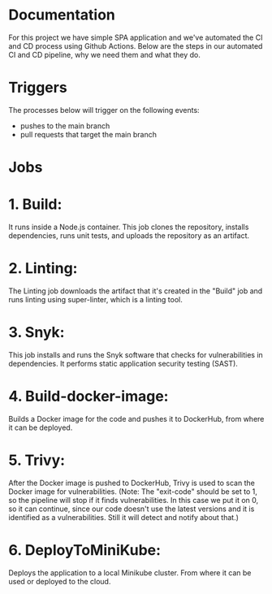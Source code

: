 # Documentation
For this project we have simple SPA application and we've automated the CI and CD process using Github Actions. Below are the steps in our automated CI and CD pipeline, why we need them and what they do.
# Triggers
The processes below will trigger on the following events:
- pushes to the main branch
- pull requests that target the main branch
# Jobs
# 1. Build:
It runs inside a Node.js container.
This job clones the repository, installs dependencies, runs unit tests, and uploads the repository as an artifact.
# 2. Linting:
The Linting job downloads the artifact that it's created in the "Build" job and runs linting using super-linter, which is a linting tool.
# 3. Snyk:
This job installs and runs the Snyk software that checks for vulnerabilities in dependencies. It performs static application security testing (SAST).
# 4. Build-docker-image:
Builds a Docker image for the code and pushes it to DockerHub, from where it can be deployed.
# 5. Trivy:
After the Docker image is pushed to DockerHub, Trivy is used to scan the Docker image for vulnerabilities. (Note: The "exit-code" should be set to 1, so the pipeline will stop if it finds vulnerabilities. In this case we put it on 0, so it can continue, since our code doesn't use the latest versions and it is identified as a vulnerabilities. Still it will detect and notify about that.) 
# 6. DeployToMiniKube:
Deploys the application to a local Minikube cluster. From where it can be used or deployed to the cloud.

